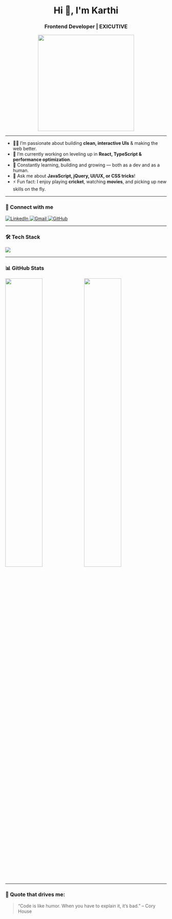 <h1 align="center">Hi 👋, I'm Karthi</h1>
<h3 align="center">Frontend Developer | EXICUTIVE</h3>

<p align="center">
  <img src="https://media.giphy.com/media/qgQUggAC3Pfv687qPC/giphy.gif" width="300" />
</p>

---

- 👨‍💻 I’m passionate about building **clean, interactive UIs** & making the web better.
- 🔭 I’m currently working on leveling up in **React, TypeScript & performance optimization**.
- 🌱 Constantly learning, building and growing — both as a dev and as a human.
- 💬 Ask me about **JavaScript, jQuery, UI/UX, or CSS tricks**!
- ⚡ Fun fact: I enjoy playing **cricket**, watching **movies**, and picking up new skills on the fly.

---

### 🚀 Connect with me
<p align="left">
  <a href="https://www.linkedin.com/in/karthick-arumugam-610086275/" target="_blank">
    <img alt="LinkedIn" src="https://img.shields.io/badge/LinkedIn-Karthick%20Arumugam-blue?style=flat-square&logo=linkedin">
  </a>
  <a href="mailto:karthickappu1991.06@gmail.com">
    <img alt="Gmail" src="https://img.shields.io/badge/Gmail-karthickappu1991.06@gmail.com-c14438?style=flat-square&logo=gmail&logoColor=white">
  </a>
  <a href="https://github.com/karthi2556">
    <img alt="GitHub" src="https://img.shields.io/badge/GitHub-karthi2556-black?style=flat-square&logo=github">
  </a>
</p>

---

### 🛠️ Tech Stack

<p align="left">
  <img src="https://skillicons.dev/icons?i=html,css,js,jquery,react,bootstrap,git" />
</p>

---

### 📊 GitHub Stats

<p align="left">
  <img src="https://github-readme-stats.vercel.app/api?username=karthi2556&show_icons=true&theme=tokyonight" width="48%" />
  <img src="https://github-readme-stats.vercel.app/api/top-langs/?username=karthi2556&layout=compact&theme=tokyonight" width="48%" />
</p>

---

### 🧠 Quote that drives me:
> “Code is like humor. When you have to explain it, it’s bad.” – Cory House

